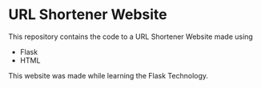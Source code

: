# URL Shortener Website
This repository contains the code to a URL Shortener Website made using
<ul>
    <li>Flask</li>
    <li>HTML</li>
</ul>
This website was made while learning the Flask Technology.